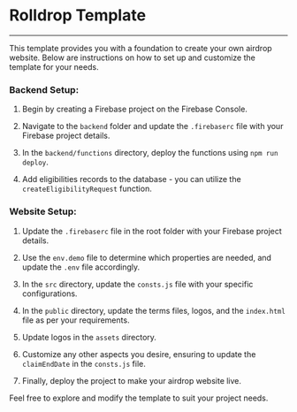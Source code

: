 # Rolldrop Template

---

This template provides you with a foundation to create your own airdrop website. 
Below are instructions on how to set up and customize the template for your needs.

### Backend Setup:
 
1. Begin by creating a Firebase project on the Firebase Console.


2. Navigate to the `backend` folder and update the `.firebaserc` file with your Firebase project details.


3. In the `backend/functions` directory, deploy the functions using `npm run deploy`.


4. Add eligibilities records to the database - you can utilize the `createEligibilityRequest` function.

### Website Setup:

1. Update the `.firebaserc` file in the root folder with your Firebase project details.


2. Use the `env.demo` file to determine which properties are needed, and update the `.env` file accordingly.


3. In the `src` directory, update the `consts.js` file with your specific configurations.


4. In the `public` directory, update the terms files, logos, and the `index.html` file as per your requirements.


5. Update logos in the `assets` directory.


6. Customize any other aspects you desire, ensuring to update the `claimEndDate` in the `consts.js` file.


7. Finally, deploy the project to make your airdrop website live.


Feel free to explore and modify the template to suit your project needs. 
